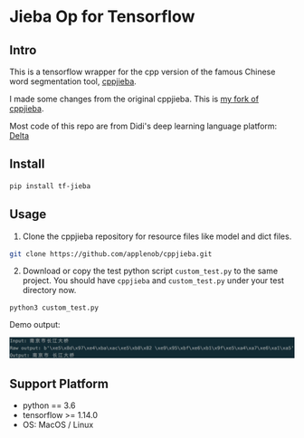 # Jieba Op for Tensorflow

## Intro
 
This is a tensorflow wrapper for the cpp version of the famous Chinese
word segmentation tool, [cppjieba](https://github.com/yanyiwu/cppjieba).

I made some changes from the original cppjieba. This is 
[my fork of cppjieba](https://github.com/applenob/cppjieba).

Most code of this repo are from Didi's deep learning language platform:
[Delta](https://github.com/didi/delta)

## Install

```bash
pip install tf-jieba
```

## Usage

1. Clone the cppjieba repository for resource files like model and dict
   files.

```bash
git clone https://github.com/applenob/cppjieba.git
```

2. Download or copy the test python script `custom_test.py` to the same
   project. You should have `cppjieba` and `custom_test.py` under your
   test directory now.

```
python3 custom_test.py
```

Demo output:

![](imgs/jieba_res.png)

## Support Platform 

- python == 3.6
- tensorflow >= 1.14.0
- OS: MacOS / Linux